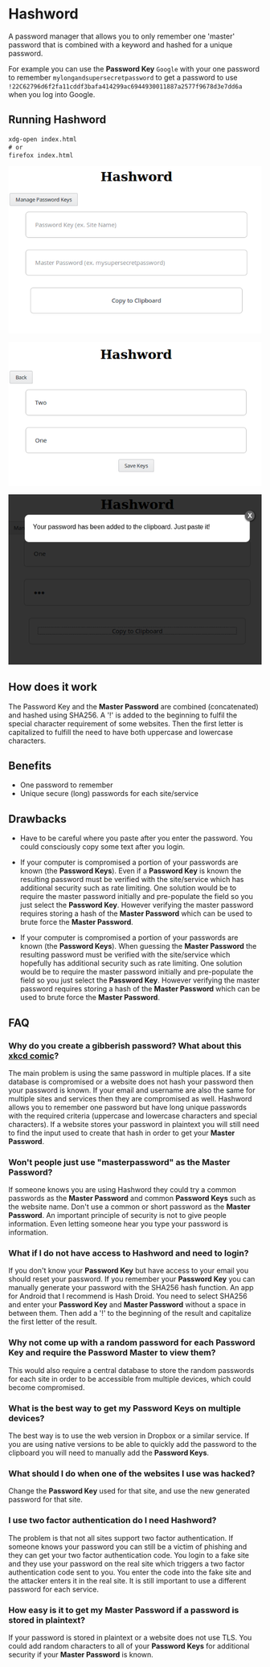 # Hashword

A password manager that allows you to only remember one 'master' password that is combined with a keyword and hashed for a unique password.

For example you can use the **Password Key** ```Google``` with your one password to remember ```mylongandsupersecretpassword``` to get a password to use ```!22C62796d6f2fa11cddf3bafa414299ac6944930011887a2577f9678d3e7dd6a``` when you log into Google.

## Running Hashword

```shell
xdg-open index.html
# or
firefox index.html
```


![Main Page](https://raw.githubusercontent.com/siecje/hashword/master/img/main.png)

![Manage Page](https://raw.githubusercontent.com/siecje/hashword/master/img/manage.png)

![Popup](https://raw.githubusercontent.com/siecje/hashword/master/img/popup.png)


## How does it work

The Password Key and the **Master Password** are combined (concatenated) and hashed using SHA256. A '!' is added to the beginning to fulfil the special character requirement of some websites. Then the first letter is capitalized to fulfill the need to have both uppercase and lowercase characters.

## Benefits

- One password to remember
- Unique secure (long) passwords for each site/service

## Drawbacks

- Have to be careful where you paste after you enter the password. You could consciously copy some text after you login.
- If your computer is compromised a portion of your passwords are known (the **Password Keys**). Even if a **Password Key** is known the resulting password must be verified with the site/service which has additional security such as rate limiting. One solution would be to require the master password initially and pre-populate the field so you just select the **Password Key**. However verifying the master password requires storing a hash of the **Master Password** which can be used to brute force the **Master Password**.

- If your computer is compromised a portion of your passwords are known (the **Password Keys**). When guessing the **Master Password** the resulting password must be verified with the site/service which hopefully has additional security such as rate limiting. One solution would be to require the master password initially and pre-populate the field so you just select the **Password Key**. However verifying the master password requires storing a hash of the **Master Password** which can be used to brute force the **Master Password**.

## FAQ

### Why do you create a gibberish password? What about this [xkcd comic](https://xkcd.com/936/)?

The main problem is using the same password in multiple places. If a site database is compromised or a website does not hash your password then your password is known. If your email and username are also the same for multiple sites and services then they are compromised as well. Hashword allows you to remember one password but have long unique passwords with the required criteria (uppercase and lowercase characters and special characters). If a website stores your password in plaintext you will still need to find the input used to create that hash in order to get your **Master Password**.

### Won't people just use "masterpassword" as the **Master Password**?

If someone knows you are using Hashword they could try a common passwords as the **Master Password** and common **Password Keys** such as the website name. Don't use a common or short password as the **Master Password**. An important principle of security is not to give people information. Even letting someone hear you type your password is information.

### What if I do not have access to Hashword and need to login?

If you don't know your **Password Key** but have access to your email you should reset your password. If you remember your **Password Key** you can manually generate your password with the SHA256 hash function. An app for Android that I recommend is Hash Droid. You need to select SHA256 and enter your **Password Key** and **Master Password** without a space in between them. Then add a '!' to the beginning of the result and capitalize the first letter of the result.

### Why not come up with a random password for each **Password Key** and require the **Password Master** to view them?

This would also require a central database to store the random passwords for each site in order to be accessible from multiple devices, which could become compromised.

### What is the best way to get my **Password Keys** on multiple devices?

The best way is to use the web version in Dropbox or a similar service. If you are using native versions to be able to quickly add the password to the clipboard you will need to manually add the **Password Keys**.

### What should I do when one of the websites I use was hacked?

Change the **Password Key** used for that site, and use the new generated password for that site.

### I use two factor authentication do I need Hashword?

The problem is that not all sites support two factor authentication. If someone knows your password you can still be a victim of phishing and they can get your two factor authentication code. You login to a fake site and they use your password on the real site which triggers a two factor authentication code sent to you.
You enter the code into the fake site and the attacker enters it in the real site. It is still important to use a different password for each service.

### How easy is it to get my **Master Password** if a password is stored in plaintext?

If your password is stored in plaintext or a website does not use TLS. You could add random characters to all of your **Password Keys** for additional security if your **Master Password** is known.
